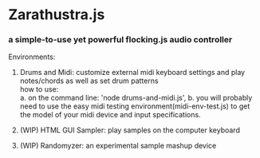 # Zarathustra.js

### a simple-to-use yet powerful flocking.js audio controller

Environments:

1. Drums and Midi: customize external midi keyboard settings and play notes/chords          as well as set drum patterns  
 how to use:  
  a. on the command line: 'node drums-and-midi.js',
  b. you will probably need to use the easy midi testing environment(midi-env-test.js) to get the model of your midi device and input specifications.  

2. (WIP) HTML GUI Sampler: play samples on the computer keyboard

3. (WIP) Randomyzer: an experimental sample mashup device
